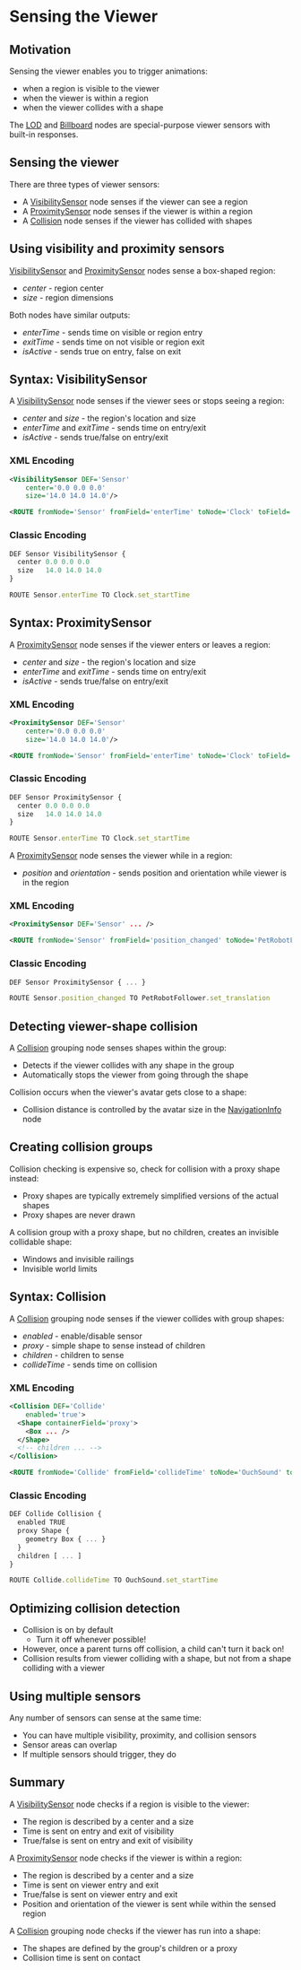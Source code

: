 # Sensing the Viewer

## Motivation

Sensing the viewer enables you to trigger animations:

- when a region is visible to the viewer
- when the viewer is within a region
- when the viewer collides with a shape

The [LOD](https://www.web3d.org/documents/specifications/19775-1/V3.3/Part01/components/navigation.html#LOD) and [Billboard](https://www.web3d.org/documents/specifications/19775-1/V3.3/Part01/components/navigation.html#Billboard) nodes are special-purpose viewer sensors with built-in responses.

## Sensing the viewer

There are three types of viewer sensors:

- A [VisibilitySensor](https://www.web3d.org/documents/specifications/19775-1/V3.3/Part01/components/envsensor.html#VisibilitySensor) node senses if the viewer can see a region
- A [ProximitySensor](https://www.web3d.org/documents/specifications/19775-1/V3.3/Part01/components/envsensor.html#ProximitySensor) node senses if the viewer is within a region
- A [Collision](https://www.web3d.org/documents/specifications/19775-1/V3.3/Part01/components/navigation.html#Collision) node senses if the viewer has collided with shapes

## Using visibility and proximity sensors

[VisibilitySensor](https://www.web3d.org/documents/specifications/19775-1/V3.3/Part01/components/envsensor.html#VisibilitySensor) and [ProximitySensor](https://www.web3d.org/documents/specifications/19775-1/V3.3/Part01/components/envsensor.html#ProximitySensor) nodes sense a box-shaped region:

- *center* - region center
- *size* - region dimensions

Both nodes have similar outputs:

- *enterTime* - sends time on visible or region entry
- *exitTime* - sends time on not visible or region exit
- *isActive* - sends true on entry, false on exit

## Syntax: VisibilitySensor

A [VisibilitySensor](https://www.web3d.org/documents/specifications/19775-1/V3.3/Part01/components/envsensor.html#VisibilitySensor) node senses if the viewer sees or stops seeing a region:

- *center* and *size* - the region's location and size
- *enterTime* and *exitTime* - sends time on entry/exit
- *isActive* - sends true/false on entry/exit

### XML Encoding

```xml
<VisibilitySensor DEF='Sensor'
    center='0.0 0.0 0.0'
    size='14.0 14.0 14.0'/>

<ROUTE fromNode='Sensor' fromField='enterTime' toNode='Clock' toField='set_startTime'/>
```

### Classic Encoding

```js
DEF Sensor VisibilitySensor {
  center 0.0 0.0 0.0
  size   14.0 14.0 14.0
}

ROUTE Sensor.enterTime TO Clock.set_startTime
```

## Syntax: ProximitySensor

A [ProximitySensor](https://www.web3d.org/documents/specifications/19775-1/V3.3/Part01/components/envsensor.html#ProximitySensor) node senses if the viewer enters or leaves a region:

- *center* and *size* - the region's location and size
- *enterTime* and *exitTime* - sends time on entry/exit
- *isActive* - sends true/false on entry/exit

### XML Encoding

```xml
<ProximitySensor DEF='Sensor'
    center='0.0 0.0 0.0'
    size='14.0 14.0 14.0'/>

<ROUTE fromNode='Sensor' fromField='enterTime' toNode='Clock' toField='set_startTime'/>
```

### Classic Encoding

```js
DEF Sensor ProximitySensor {
  center 0.0 0.0 0.0
  size   14.0 14.0 14.0
}

ROUTE Sensor.enterTime TO Clock.set_startTime
```

A [ProximitySensor](https://www.web3d.org/documents/specifications/19775-1/V3.3/Part01/components/envsensor.html#ProximitySensor) node senses the viewer while in a region:

- *position* and *orientation* - sends position and orientation while viewer is in the region

### XML Encoding

```xml
<ProximitySensor DEF='Sensor' ... />

<ROUTE fromNode='Sensor' fromField='position_changed' toNode='PetRobotFollower' toField='set_translation'/>
```

### Classic Encoding

```js
DEF Sensor ProximitySensor { ... }

ROUTE Sensor.position_changed TO PetRobotFollower.set_translation
```

## Detecting viewer-shape collision

A [Collision](https://www.web3d.org/documents/specifications/19775-1/V3.3/Part01/components/navigation.html#Collision) grouping node senses shapes within the group:

- Detects if the viewer collides with any shape in the group
- Automatically stops the viewer from going through the shape

Collision occurs when the viewer's avatar gets close to a shape:

- Collision distance is controlled by the avatar size in the [NavigationInfo](https://www.web3d.org/documents/specifications/19775-1/V3.3/Part01/components/navigation.html#NavigationInfo) node

## Creating collision groups

Collision checking is expensive so, check for collision with a proxy shape instead:

- Proxy shapes are typically extremely simplified versions of the actual shapes
- Proxy shapes are never drawn

A collision group with a proxy shape, but no children, creates an invisible collidable shape:

- Windows and invisible railings
- Invisible world limits

## Syntax: Collision

A [Collision](https://www.web3d.org/documents/specifications/19775-1/V3.3/Part01/components/navigation.html#Collision) grouping node senses if the viewer collides with group shapes:

- *enabled* - enable/disable sensor
- *proxy* - simple shape to sense instead of children
- *children* - children to sense
- *collideTime* - sends time on collision

### XML Encoding

```xml
<Collision DEF='Collide'
    enabled='true'>
  <Shape containerField='proxy'>
    <Box ... />
  </Shape>
  <!-- children ... -->
</Collision>

<ROUTE fromNode='Collide' fromField='collideTime' toNode='OuchSound' toField='set_startTime'/>
```

### Classic Encoding

```js
DEF Collide Collision {
  enabled TRUE
  proxy Shape {
    geometry Box { ... }
  }
  children [ ... ]
}

ROUTE Collide.collideTime TO OuchSound.set_startTime
```

## Optimizing collision detection

- Collision is on by default
  - Turn it off whenever possible!
- However, once a parent turns off collision, a child can't turn it back on!
- Collision results from viewer colliding with a shape, but not from a shape colliding with a viewer

## Using multiple sensors

Any number of sensors can sense at the same time:

- You can have multiple visibility, proximity, and collision sensors
- Sensor areas can overlap
- If multiple sensors should trigger, they do

## Summary

A [VisibilitySensor](https://www.web3d.org/documents/specifications/19775-1/V3.3/Part01/components/envsensor.html#VisibilitySensor) node checks if a region is visible to the viewer:

- The region is described by a center and a size
- Time is sent on entry and exit of visibility
- True/false is sent on entry and exit of visibility

A [ProximitySensor](https://www.web3d.org/documents/specifications/19775-1/V3.3/Part01/components/envsensor.html#ProximitySensor) node checks if the viewer is within a region:

- The region is described by a center and a size
- Time is sent on viewer entry and exit
- True/false is sent on viewer entry and exit
- Position and orientation of the viewer is sent while within the sensed region

A [Collision](https://www.web3d.org/documents/specifications/19775-1/V3.3/Part01/components/navigation.html#Collision) grouping node checks if the viewer has run into a shape:

- The shapes are defined by the group's children or a proxy
- Collision time is sent on contact
